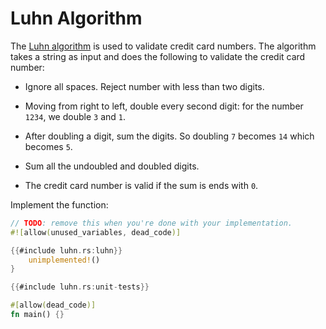# Luhn Algorithm

The [Luhn algorithm](https://en.wikipedia.org/wiki/Luhn_algorithm) is used to
validate credit card numbers. The algorithm takes a string as input and does the
following to validate the credit card number:

* Ignore all spaces. Reject number with less than two digits.

* Moving from right to left, double every second digit: for the number `1234`,
  we double `3` and `1`.

* After doubling a digit, sum the digits. So doubling `7` becomes `14` which
  becomes `5`.

* Sum all the undoubled and doubled digits.

* The credit card number is valid if the sum is ends with `0`.

Implement the function:


```rust
// TODO: remove this when you're done with your implementation.
#![allow(unused_variables, dead_code)]

{{#include luhn.rs:luhn}}
    unimplemented!()
}

{{#include luhn.rs:unit-tests}}

#[allow(dead_code)]
fn main() {}
```
